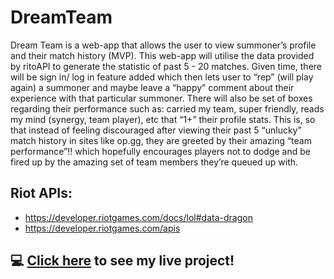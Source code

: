 # DreamTeam
Dream Team is a web-app that allows the user to view summoner’s profile and their match history (MVP). This web-app will utilise the data provided by ritoAPI to generate the statistic of past 5 - 20 matches. Given time, there will be sign in/ log in feature added which then lets user to “rep” (will play again) a summoner and maybe leave a “happy” comment about their experience with that particular summoner. There will also be set of boxes regarding their performance such as: carried my team, super friendly, reads my mind (synergy, team player), etc that “1+” their profile stats. This is, so that instead of feeling discouraged after viewing their past 5 “unlucky” match history in sites like op.gg, they are greeted by their amazing “team performance”!! which hopefully encourages players not to dodge and be fired up by the amazing set of team members they’re queued up with.

## Riot APIs:
- https://developer.riotgames.com/docs/lol#data-dragon
- https://developer.riotgames.com/apis

## :computer: [Click here](https://dream-team.surge.sh/) to see my live project!
